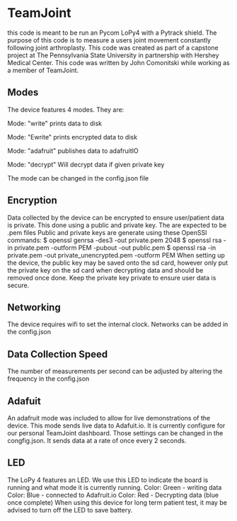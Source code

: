 # TeamJoint
this code is meant to be run an Pycom LoPy4 with a Pytrack shield. The purpose
of this code is to measure a users joint movement constantly following joint
arthroplasty. This code was created as part of a capstone project at The
Pennsylvania State University in partnership with Hershey Medical Center. This
code was written by John Comonitski while working as a member of TeamJoint.

## Modes
The device features 4 modes. They are:

Mode: "write" prints data to disk

Mode: "Ewrite" prints encrypted data to disk

Mode: "adafruit" publishes data to adafruitIO

Mode: "decrypt" Will decrypt data if given private key

The mode can be changed in the config.json file

## Encryption
Data collected by the device can be encrypted to ensure user/patient data is
private. This done using a public and private key. The are expected to be .pem
files
Public and private keys are generate using these OpenSSl commands:
$ openssl genrsa -des3 -out private.pem 2048
$ openssl rsa -in private.pem -outform PEM -pubout -out public.pem
$ openssl rsa -in private.pem -out private_unencrypted.pem -outform PEM
When setting up the device, the public key may be saved onto the sd card,
however only put the private key on the sd card when decrypting data and should
be removed once done. Keep the private key private to ensure user data is
secure.

## Networking
The device requires wifi to set the internal clock. Networks can be added in
the config.json

## Data Collection Speed
The number of measurements per second can be adjusted by altering the
frequency in the config.json

## Adafuit
An adafruit mode was included to allow for live demonstrations of the device.
This mode sends live data to Adafuit.io. It is currently configure for our
personal TeamJoint dashboard. Those settings can be changed in the congfig.json.
It sends data at a rate of once every 2 seconds.

## LED
The LoPy 4 features an LED. We use this LED to indicate the board is running and
what mode it is currently running.
Color: Green - writing data
Color: Blue - connected to Adafruit.io
Color: Red - Decrypting data (blue once complete)
When using this device for long term patient test, it may be advised to turn off
the LED to save battery.
